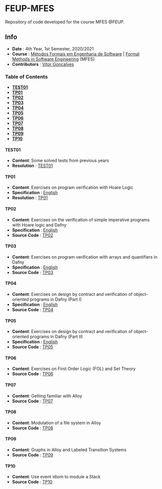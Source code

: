# FEUP-MFES
Repository of code developed for the course MFES @FEUP.

## Info
* **Date** : 4th Year, 1st Semester, 2020/2021
* **Course** : [Métodos Formais em Engenharia de Software](https://sigarra.up.pt/feup/pt/ucurr_geral.ficha_uc_view?pv_ocorrencia_id=459493) | [Formal Methods in Software Engineering](https://sigarra.up.pt/feup/en/ucurr_geral.ficha_uc_view?pv_ocorrencia_id=459493) (MFES)
* **Contributors** : [Vítor Gonçalves](https://github.com/vitorhugo13)


### Table of Contents
* [**TEST01**](#test01)
* [**TP01**](#tp01)
* [**TP02**](#tp02)
* [**TP03**](#tp03)
* [**TP04**](#tp04)
* [**TP05**](#tp05)
* [**TP06**](#tp06)
* [**TP07**](#tp07)
* [**TP08**](#tp08)
* [**TP09**](#tp08)
* [**TP10**](#tp10)

#### TEST01
* **Content**: Some solved tests from previous years
* **Resolution** : [TEST01](test01)

#### TP01
* **Content**: Exercises on program verification with Hoare Logic
* **Specification** : [English](specifications/tp01.pdf)
* **Resolution** : [TP01](tp01)

#### TP02
* **Content**: Exercises on the verification of simple imperative programs with Hoare logic and Dafny
* **Specification** : [English](specifications/tp02.pdf)
* **Source Code** : [TP02](tp02)

#### TP03
* **Content**: Exercises on program verification with arrays and quantifiers in Dafny
* **Specification** : [English](specifications/tp03.pdf)
* **Source Code** : [TP03](tp03)

#### TP04
* **Content**: Exercises on design by contract and verification of object-oriented programs in Dafny (Part I)
* **Specification** : [English](specifications/tp04.pdf)
* **Source Code** : [TP04](tp04)

#### TP05
* **Content**: Exercises on design by contract and verification of object-oriented programs in Dafny (Part II)
* **Specification** : [English](specifications/tp05.pdf)
* **Source Code** : [TP05](tp05)

#### TP06
* **Content**: Exercises on First Order Logic (FOL) and Set Theory
* **Source Code** : [TP06](tp06)

#### TP07
* **Content**: Getting familiar with Alloy
* **Source Code** : [TP07](tp07)

#### TP08
* **Content**: Modulation of a file system in Alloy
* **Source Code** : [TP08](tp08)


#### TP09
* **Content**: Graphs in Alloy and Labeled Transition Systems
* **Source Code** : [TP09](tp09)

#### TP10
* **Content**: Use event idiom to module a Stack
* **Source Code** : [TP10](tp10)
